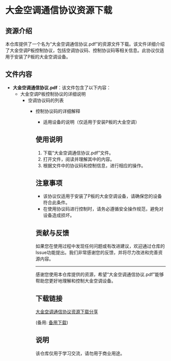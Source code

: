 # 大金空调通信协议资源下载

## 资源介绍

本仓库提供了一个名为“大金空调通信协议.pdf”的资源文件下载。该文件详细介绍了大金空调P板控制协议，包括空调协议码、控制协议码等相关信息。此协议仅适用于安装了P板的大金空调设备。

## 文件内容

- **大金空调通信协议.pdf**：该文件包含了以下内容：
  - 大金空调P板控制协议的详细说明
    - 空调协议码的列表
      - 控制协议码的详细解释
        - 适用设备的说明（仅适用于安装P板的大金空调）

        ## 使用说明

        1. 下载“大金空调通信协议.pdf”文件。
        2. 打开文件，阅读并理解其中的内容。
        3. 根据文件中的协议码和控制信息，进行相应的操作。

        ## 注意事项

        - 该协议仅适用于安装了P板的大金空调设备，请确保您的设备符合此条件。
        - 在使用协议码进行控制时，请务必遵循安全操作规范，避免对设备造成损坏。

        ## 贡献与反馈

        如果您在使用过程中发现任何问题或有改进建议，欢迎通过仓库的Issue功能提出。我们非常感谢您的反馈，并将尽力改进和完善资源内容。

        ---

        感谢您使用本仓库提供的资源，希望“大金空调通信协议.pdf”能够帮助您更好地理解和控制大金空调设备。

        ## 下载链接
        [大金空调通信协议资源下载分享](https://pan.quark.cn/s/e7cd8178d877) 

        (备用: [备用下载](https://pan.baidu.com/s/1feqkorsXJW3LyVXU6PMpgQ?pwd=1234))

        ## 说明

        该仓库仅用于学习交流，请勿用于商业用途。
